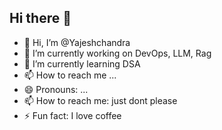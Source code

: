 ## Hi there 👋

- 👋 Hi, I’m @Yajeshchandra
- 🔭 I’m currently working on DevOps, LLM, Rag
- 🌱 I’m currently learning DSA
- 📫 How to reach me ...
- 😄 Pronouns: ...
- 📫 How to reach me: just dont please
- ⚡ Fun fact: I love coffee
